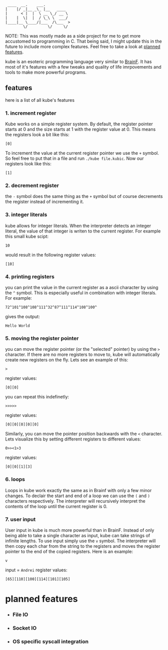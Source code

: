 ```
 ____  __.    ___.           
|    |/ _|__ _\_ |__   ____  
|      < |  |  \ __ \_/ __ \ 
|    |  \|  |  / \_\ \  ___/ 
|____|__ \____/|___  /\___  >
        \/         \/     \/ 
```

NOTE: This was mostly made as a side project for me to get more accustomed to programming in C. That being said, I might update this in the future to include more complex features. Feel free to take a look at [planned features](https://github.com/AndreiSva/kube/#planned-features).

kube is an esoteric programming language very similar to [BrainF](https://gist.github.com/roachhd/dce54bec8ba55fb17d3a). It has most of it's features with a few tweaks and quality of life imrpovements and tools to make more powerful programs.

## features

here is a list of all kube's features

### 1. increment register
Kube works on a simple register system. By default, the register pointer starts at 0 and the size starts at 1 with the register value at 0. This means the registers look a bit like this:
```
[0]
```
To increment the value at the current register pointer we use the `+` symbol. So feel free to put that in a file and run `./kube file.kubic`.
Now our registers look like this:
```
[1]
```

### 2. decrement register
the `-` symbol does the same thing as the `+` symbol but of course decrements the register instead of incrementing it.

### 3. integer literals
kube allows for integer literals. When the interpreter detects an integer literal, the value of that integer is writen to the current register. For example this small kube scipt:
```
10
```
would result in the following register values:
```
[10]
```

### 4. printing registers
you can print the value in the current register as a ascii character by using the `^` symbol. This is especially useful in combination with integer literals. For example:
```
72^101^108^108^111^32^87^111^114^108^100^
```
gives the output:
```
Hello World
```
### 5. moving the register pointer
you can move the register pointer (or the "selected" pointer) by using the `>` character. If there are no more registers to move to, kube will automatically create new registers on the fly. Lets see an example of this:
```
>
```
register values:
```
[0][0]
```
you can repeat this indefinetly:
```
>>>>>
```
register values:
```
[0][0][0][0][0]
```

Similarly, you can move the pointer position backwards with the `<` character. Lets visualize this by setting different registers to different values:

```
0>><1>3
```
register values:

```
[0][0][1][3]
```

### 6. loops
Loops in kube work exactly the same as in Brainf with only a few minor changes. To declair the start and end of a loop we can use the `(` and `)` characters respectively. The interpreter will recursively interpret the contents of the loop until the current register is 0.

### 7. user input
User input in kube is much more powerful than in BrainF. Instead of only being able to take a single character as input, kube can take strings of infinite lengths. To use input simply use the `v` symbol. The interpreter will then copy each char from the string to the registers and moves the register pointer to the end of the copied registers. Here is an example:
```
v
```
input = `Andrei`
register values:
```
[65][110][100][114][101][105]
```

# planned features

* ### File IO
* ### Socket IO
* ### OS specific syscall integration
